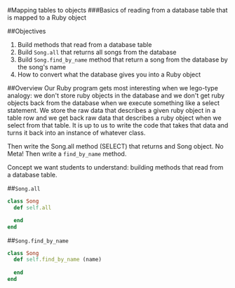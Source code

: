 #Mapping tables to objects 
###Basics of reading from a database table that is mapped to a Ruby object


##Objectives
1. Build methods that read from a database table
2. Build `Song.all` that returns all songs from the database
3. Build 	`Song.find_by_name` method that return a song from the database by the song's name
4. How to convert what the database gives you into a Ruby object

##Overview
Our Ruby program gets most interesting when we 
lego-type analogy: we don't store ruby objects in the database and we don't get ruby objects back from the database when we execute something like a select statement. We store the raw data that describes a given ruby object in a table row and we get back raw data that describes a ruby object when we select from that table. It is up to us to write the code that takes that data and turns it back into an instance of whatever class.

Then write the Song.all method (SELECT) that returns and Song object. No Meta! Then write a `find_by_name` method. 

Concept we want students to understand: building methods that read from a database table.


##`Song.all` 

```ruby
class Song
  def self.all

  end
end
```

##`Song.find_by_name`

```ruby
class Song
  def self.find_by_name	(name)
    
  end
end
```

